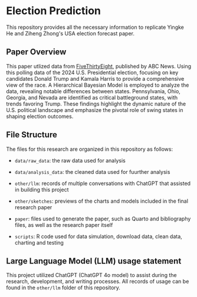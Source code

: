# Election Prediction

This repository provides all the necessary information to replicate Yingke He and Ziheng Zhong's USA election forecast paper.

## Paper Overview

This paper utlized data from [FiveThirtyEight](https://projects.fivethirtyeight.com/polls/president-general/2024/national/?ex_cid=abcpromo), published by ABC News. Using this polling data of the 2024 U.S. Presidential election, focusing on key candidates Donald Trump and Kamala Harris to provide a comprehensive view of the race. A Hierarchical Bayesian Model is employed to analyze the data, revealing notable differences between states. Pennsylvania, Ohio, Georgia, and Nevada are identified as critical battleground states, with trends favoring Trump. These findings highlight the dynamic nature of the U.S. political landscape and emphasize the pivotal role of swing states in shaping election outcomes.

## File Structure

The files for this research are organized in this repository as follows:

-   `data/raw_data`: the raw data used for analysis

-   `data/analysis_data`: the cleaned data used for fuurther analysis

-   `other/llm`: records of multiple conversations with ChatGPT that assisted in building this project

-   `other/sketches`: previews of the charts and models included in the final research paper

-   `paper`: files used to generate the paper, such as Quarto and bibliography files, as well as the research paper itself

-   `scripts`: R code used for data simulation, download data, clean data, charting and testing

## Large Language Model (LLM) usage statement

This project utilized ChatGPT (ChatGPT 4o model) to assist during the research, development, and writing processes. All records of usage can be found in the `other/llm` folder of this repository.
